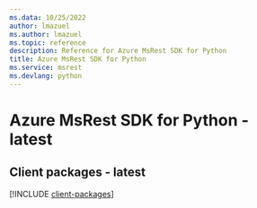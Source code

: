 ```yaml
---
ms.data: 10/25/2022
author: lmazuel
ms.author: lmazuel
ms.topic: reference
description: Reference for Azure MsRest SDK for Python
title: Azure MsRest SDK for Python
ms.service: msrest
ms.devlang: python
---
```

# Azure MsRest SDK for Python - latest

## Client packages - latest
[!INCLUDE [client-packages](msrest-client-index.md)]